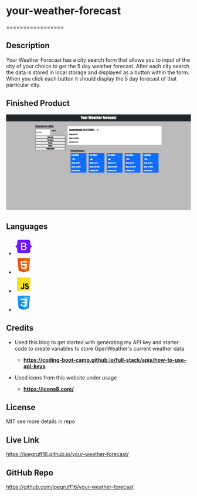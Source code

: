 # your-weather-forecast

=================

## Description

Your Weather Forecast has a city search form that allows you to input of the city of your choice to get the 5 day weather forecast. After each city search the data is stored in local storage and displayed as a button within the form. When you click each button it should display the 5 day forecast of that particular city. 

## Finished Product 

![Your Weather Forecast](./assets/images/your-weather-forecast.png)

## Languages

- ![Bootstap](./assets/images/bootstrap-logo.png)
- ![HTML5](./assets/images/html5-logo.png)
- ![JS](./assets/images/js-logo.png)
- ![CSS](./assets/images/css-logo.png)

## Credits

- Used this blog to get started with generating my API key and starter code to create variables to store OpenWeather's current weather data
    - **<https://coding-boot-camp.github.io/full-stack/apis/how-to-use-api-keys>**

- Used icons from this website under usage
    - **<https://icons8.com/>**
 
## License

MIT see more details in repo

## Live Link

<https://joegruff16.github.io/your-weather-forecast/>

## GitHub Repo

<https://github.com/joegruff16/your-weather-forecast>